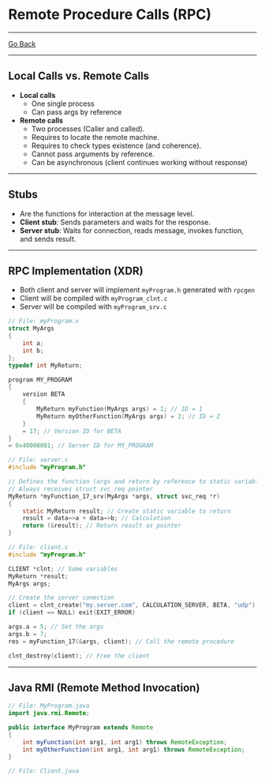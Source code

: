 # Remote Procedure Calls (RPC)
---
[Go Back](../README.md)

---
## Local Calls vs. Remote Calls
- **Local calls**
	- One single process
	- Can pass args by reference
- **Remote calls**
	- Two processes (Caller and called).
	- Requires to locate the remote machine.
	- Requires to check types existence (and coherence).
	- Cannot pass arguments by reference.
	- Can be asynchronous (client continues working without response)
---
## Stubs
- Are the functions for interaction at the message level.
- **Client stub**: Sends parameters and waits for the response.
- **Server stub**: Waits for connection, reads message, invokes function, and sends result.
---
## RPC Implementation (XDR)
- Both client and server will implement `myProgram.h` generated with `rpcgen`
- Client will be compiled with `myProgram_clnt.c`
- Server will be compiled with `myProgram_srv.c`
```C
// File: myProgram.x
struct MyArgs
{
	int a;
	int b;
};
typedef int MyReturn;

program MY_PROGRAM
{
	version BETA 
	{
		MyReturn myFunction(MyArgs args) = 1; // ID = 1
		MyReturn myOtherFunction(MyArgs args) = 2; // ID = 2
	}
	= 17; // Version ID for BETA
}
= 0x40008001; // Server ID for MY_PROGRAM
```

```C
// File: server.c
#include "myProgram.h"

// Defines the function (args and return by reference to static variable)
// Always receives struct svc_req pointer
MyReturn *myFunction_17_srv(MyArgs *args, struct svc_req *r)
{
	static MyReturn result; // Create static variable to return
	result = data−>a + data−>b; // Calculation
	return (&result); // Return result as pointer
}
```

```C
// File: client.c
#include "myProgram.h"

CLIENT *clnt; // Some variables
MyReturn *result;
MyArgs args;

// Create the server conection
client = clnt_create("my.server.com", CALCULATION_SERVER, BETA, "udp");
if (client == NULL) exit(EXIT_ERROR)

args.a = 5; // Set the args
args.b = 7;
res = myFunction_17(&args, client); // Call the remote procedure

clnt_destroy(client); // Free the client
```
---
## Java RMI (Remote Method Invocation)
```java
// File: MyProgram.java
import java.rmi.Remote;

public interface MyProgram extends Remote
{
	int myFunction(int arg1, int arg1) throws RemoteException;
	int myOtherFunction(int arg1, int arg1) throws RemoteException;
}
```

```java
// File: Client.java

```